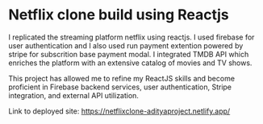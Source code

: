 # Netflix clone build using Reactjs

I replicated the streaming platform netflix using reactjs. I used firebase for user authentication and I also used run payment extention powered by stripe for subscrition base payment modal. I integrated TMDB API which enriches the platform with an extensive catalog of movies and TV shows.

This project has allowed me to refine my ReactJS skills and become proficient in Firebase backend services, user authentication, Stripe integration, and external API utilization.

Link to deployed site: https://netflixclone-adityaproject.netlify.app/

